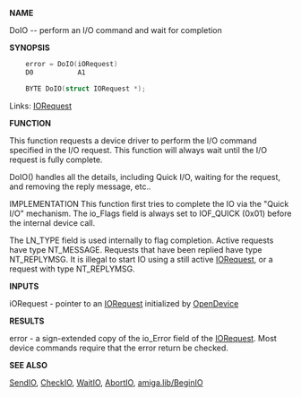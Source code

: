 
**NAME**

DoIO -- perform an I/O command and wait for completion

**SYNOPSIS**

```c
    error = DoIO(iORequest)
    D0           A1

    BYTE DoIO(struct IORequest *);

```
Links: [IORequest](_0094.md) 

**FUNCTION**

This function requests a device driver to perform the I/O command
specified in the I/O request.  This function will always wait until
the I/O request is fully complete.

DoIO() handles all the details, including Quick I/O, waiting for
the request, and removing the reply message, etc..

IMPLEMENTATION
This function first tries to complete the IO via the &#034;Quick I/O&#034;
mechanism.  The io_Flags field is always set to IOF_QUICK (0x01)
before the internal device call.

The LN_TYPE field is used internally to flag completion.  Active
requests have type NT_MESSAGE.  Requests that have been replied
have type NT_REPLYMSG.  It is illegal to start IO using a
still active [IORequest](_0094.md), or a request with type NT_REPLYMSG.

**INPUTS**

iORequest - pointer to an [IORequest](_0094.md) initialized by [OpenDevice](OpenDevice.md)

**RESULTS**

error - a sign-extended copy of the io_Error field of the
[IORequest](_0094.md).  Most device commands require that the error
return be checked.

**SEE ALSO**

[SendIO](SendIO.md), [CheckIO](CheckIO.md), [WaitIO](WaitIO.md), [AbortIO](_04F7.md), [amiga.lib/BeginIO](_04CB.md)
